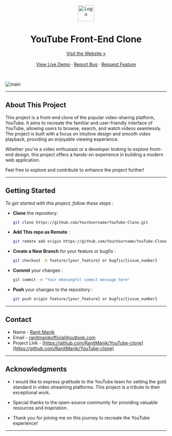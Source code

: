 <a name="readme-top"></a>
<br />
<div align="center">
  <a href="https://github.com/YourUsername/YouTube-Clone">
    <img src="https://github.com/RanitManik/YouTube-clone/assets/138437760/1bd7f49a-ca8b-481f-b208-4da9d35e65b7" alt="Logo" height="50">
  </a>
<h1> YouTube Front-End Clone
</h1>
<a href="https://ranitmanik.github.io/YouTube-clone/">Visit the Website »</a>
<br >
  <br>
<a href="https://ranitmanik.github.io/YouTube-clone/">View Live Demo</a>
·
<a href=".github/ISSUE/bug-report.md">Report Bug</a>
·
<a href=".github/ISSUE/feature-request.md">Request Feature</a>
  </p>
</div>
<br>

![main](https://github.com/RanitManik/YouTube-clone/assets/138437760/04041585-7d3f-4b4d-b8ee-5d78ca766ba6)

---

## About This Project

This project is a front-end clone of the popular video-sharing platform, YouTube. It aims to recreate the familiar and user-friendly interface of YouTube, allowing users to browse, search, and watch videos seamlessly. The project is built with a focus on intuitive design and smooth video playback, providing an enjoyable viewing experience.


Whether you're a video enthusiast or a developer looking to explore front-end design, this project offers a hands-on experience in building a modern web application.

Feel free to explore and contribute to enhance the project further!

---

## Getting Started

_To get started with this project, follow these steps :_
<br>

- **Clone** the repository:

   ```bash
   git clone https://github.com/YourUsername/YouTube-Clone.git

- **Add This repo as Remote**  :

   ```bash
   git remote add origin https://github.com/YourUsername/YouTube-Clone.git

- **Create a New Branch** for your feature or bugfix :

   ```bash
   git checkout -b feature/{your_feature} or bugfix/{issue_number}
   
- **Commit** your changes :

   ```bash
   git commit -m "Your meaningful commit message here"

- **Push** your changes to the repository :

   ```bash
   git push origin feature/{your_feature} or bugfix/{issue_number}

<!-- CONTACT -->

---

## Contact

- Name - [Ranit Manik](https://github.com/RanitManik)
- Email - ranitmanikofficial@outlook.com
- Project Link - [https://github.com/RanitManik/YouTube-clone](https://github.com/RanitManik/YouTube-clone)

---

<!-- ACKNOWLEDGMENTS -->

## Acknowledgments

- I would like to express gratitude to the YouTube team for setting the gold standard in video streaming platforms. This project is a tribute to their exceptional work.

- Special thanks to the open-source community for providing valuable resources and inspiration.

- Thank you for joining me on this journey to recreate the YouTube experience!

---
